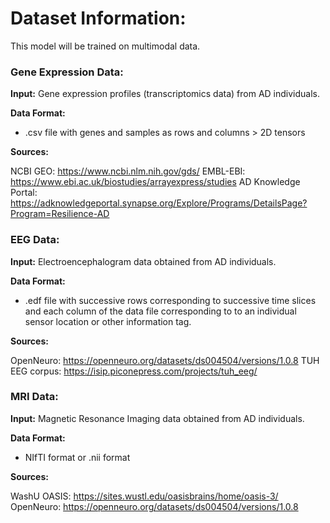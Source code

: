 # Dataset Information:

This model will be trained on multimodal data.

### Gene Expression Data:

**Input:** Gene expression profiles (transcriptomics data) from AD individuals.

**Data Format:**
- .csv file with genes and samples as rows and columns > 2D tensors

**Sources:**

NCBI GEO: https://www.ncbi.nlm.nih.gov/gds/
EMBL-EBI: https://www.ebi.ac.uk/biostudies/arrayexpress/studies
AD Knowledge Portal: https://adknowledgeportal.synapse.org/Explore/Programs/DetailsPage?Program=Resilience-AD



### EEG Data:

**Input:** Electroencephalogram data obtained from AD individuals.

**Data Format:**
- .edf file with successive rows corresponding to successive time slices and each column of the data file corresponding to to an individual sensor location or other information tag.

**Sources:**

OpenNeuro: https://openneuro.org/datasets/ds004504/versions/1.0.8
TUH EEG corpus: https://isip.piconepress.com/projects/tuh_eeg/



### MRI Data:

**Input:** Magnetic Resonance Imaging data obtained from AD individuals.

**Data Format:**
- NIfTI format or .nii format 

**Sources:**

WashU OASIS: https://sites.wustl.edu/oasisbrains/home/oasis-3/
OpenNeuro: https://openneuro.org/datasets/ds004504/versions/1.0.8